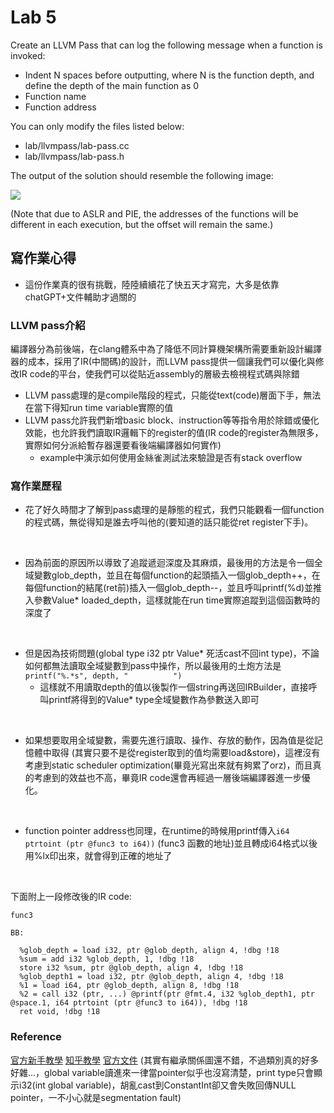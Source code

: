 Lab 5
========

Create an LLVM Pass that can log the following message when a function is invoked:
* Indent N spaces before outputting, where N is the function depth, and define the depth of the main function as 0
* Function name
* Function address

You can only modify the files listed below:
* lab/llvmpass/lab-pass.cc
* lab/llvmpass/lab-pass.h

The output of the solution should resemble the following image:

![](https://i.imgur.com/cimRbvy.png)

(Note that due to ASLR and PIE, the addresses of the functions will be different in each execution, but the offset will remain the same.)


## 寫作業心得
- 這份作業真的很有挑戰，陸陸續續花了快五天才寫完，大多是依靠chatGPT+文件輔助才過關的

### LLVM pass介紹
編譯器分為前後端，在clang體系中為了降低不同計算機架構所需要重新設計編譯器的成本，採用了IR(中間碼)的設計，而LLVM pass提供一個讓我們可以優化與修改IR code的平台，使我們可以從貼近assembly的層級去檢視程式碼與除錯

- LLVM pass處理的是compile階段的程式，只能從text(code)層面下手，無法在當下得知run time variable實際的值
- LLVM pass允許我們新增basic block、instruction等等指令用於除錯或優化效能，也允許我們讀取IR邏輯下的register的值(IR code的register為無限多，實際如何分派給暫存器還要看後端編譯器如何實作)
    - example中演示如何使用金絲雀測試法來驗證是否有stack overflow

### 寫作業歷程
- 花了好久時間才了解到pass處理的是靜態的程式，我們只能觀看一個function的程式碼，無從得知是誰去呼叫他的(要知道的話只能從ret register下手)。

<br>

- 因為前面的原因所以導致了追蹤遞迴深度及其麻煩，最後用的方法是令一個全域變數glob_depth，並且在每個function的起頭插入一個glob_depth++，在每個function的結尾(ret前)插入一個glob_depth--，並且呼叫printf(%d)並推入參數Value* loaded_depth，這樣就能在run time實際追蹤到這個函數時的深度了

<br>

- 但是因為技術問題(global type i32 ptr Value* 死活cast不回int type)，不論如何都無法讀取全域變數到pass中操作，所以最後用的土炮方法是`printf("%.*s", depth, "          ")`
    - 這樣就不用讀取depth的值以後製作一個string再送回IRBuilder，直接呼叫printf將得到的Value* type全域變數作為參數送入即可

<br>

- 如果想要取用全域變數，需要先進行讀取、操作、存放的動作，因為值是從記憶體中取得 (其實只要不是從register取到的值均需要load&store)，這裡沒有考慮到static scheduler optimization(畢竟光寫出來就有夠累了orz)，而且真的考慮到的效益也不高，畢竟IR code還會再經過一層後端編譯器進一步優化。

<br>

- function pointer address也同理，在runtime的時候用printf傳入`i64 ptrtoint (ptr @func3 to i64))` (func3 函數的地址)並且轉成i64格式以後用%lx印出來，就會得到正確的地址了

<br>

下面附上一段修改後的IR code:
```
func3

BB: 

  %glob_depth = load i32, ptr @glob_depth, align 4, !dbg !18
  %sum = add i32 %glob_depth, 1, !dbg !18
  store i32 %sum, ptr @glob_depth, align 4, !dbg !18
  %glob_depth1 = load i32, ptr @glob_depth, align 4, !dbg !18
  %1 = load i64, ptr @glob_depth, align 8, !dbg !18
  %2 = call i32 (ptr, ...) @printf(ptr @fmt.4, i32 %glob_depth1, ptr @space.1, i64 ptrtoint (ptr @func3 to i64)), !dbg !18
  ret void, !dbg !18
```

### Reference
[官方新手教學](https://llvm.org/docs/WritingAnLLVMPass.html#introduction-what-is-a-pass)
[知乎教學](https://zhuanlan.zhihu.com/p/122522485)
[官方文件](https://llvm.org/doxygen/classllvm_1_1Value.html) (其實有繼承關係圖還不錯，不過類別真的好多好雜...，global variable讀進來一律當pointer似乎也沒寫清楚，print type只會顯示i32(int global variable)，胡亂cast到ConstantInt卻又會失敗回傳NULL pointer，一不小心就是segmentation fault)
